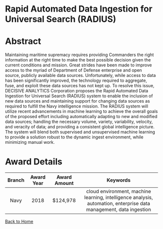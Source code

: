 
Rapid Automated Data Ingestion for Universal Search (RADIUS)
============================================================

# Abstract


Maintaining maritime supremacy requires providing Commanders the right information at the right time to make the best possible decision given the current conditions and mission. Great strides have been made to improve access to the myriad of Department of Defense enterprise and open source, publicly available data sources. Unfortunately, while access to data has been significantly improved, the technology required to aggregate, fuse, and exploit these data sources has not kept up. To resolve this issue, DECISIVE ANALYTICS Corporation proposes the Rapid Automated Data Ingestion for Universal Search (RADIUS) system to enable the inclusion of new data sources and maintaining support for changing data sources as required to fulfill the Navy intelligence mission. The RADIUS system will utilize recent advancements in machine learning to achieve the overall goals of the proposed effort including automatically adapting to new and modified data sources; handling the necessary volume, variety, variability, velocity, and veracity of data; and providing a consistent global intelligence picture. The system will blend both supervised and unsupervised machine learning to provide a solution robust to the dynamic ingest environment, while minimizing manual work.  

# Award Details

|Branch|Award Year|Award Amount|Keywords|
| :---: | :---: | :---: | :---: |
|Navy|2018|$124,978|cloud environment, machine learning, intelligence analysis, automation, enterprise data management, data ingestion|
  
  


[Back to Home](https://github.com/chrischow/dod_sbir_awards/Reports/JH/#1956)